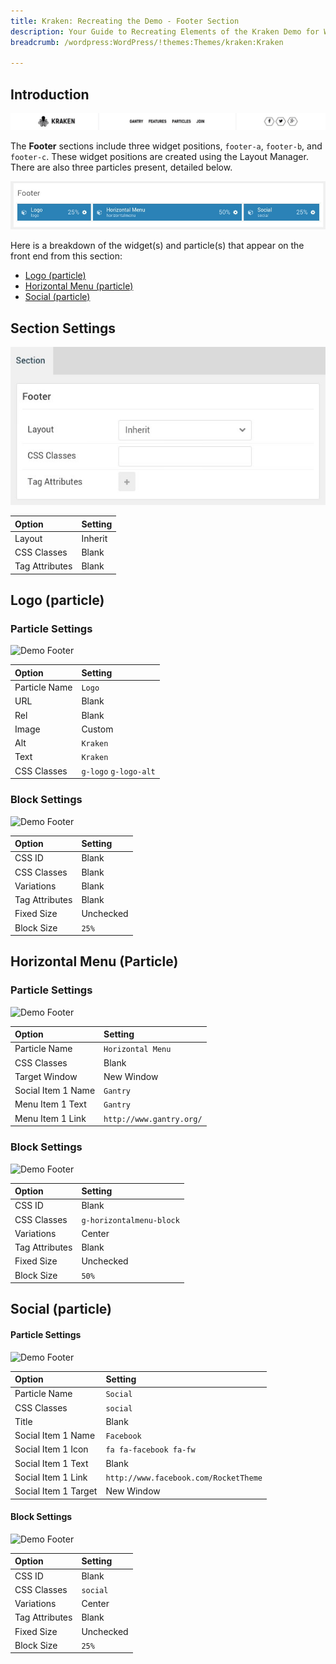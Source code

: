 ```yaml
---
title: Kraken: Recreating the Demo - Footer Section
description: Your Guide to Recreating Elements of the Kraken Demo for WordPress
breadcrumb: /wordpress:WordPress/!themes:Themes/kraken:Kraken

---
```


## Introduction

![](assets/demo_10.jpeg)

The **Footer** sections include three widget positions, `footer-a`, `footer-b`, and `footer-c`. These widget positions are created using the Layout Manager. There are also three particles present, detailed below.

![](assets/home_footer.jpeg)

Here is a breakdown of the widget(s) and particle(s) that appear on the front end from this section:

* [Logo (particle)](#logo-(particle))
* [Horizontal Menu (particle)](#horizontal-menu-(particle))
* [Social (particle)](#social-(particle))

## Section Settings

![](assets/demo_footer_settings.jpeg)

| Option           | Setting     |
| :--------------- | :---------- |
| Layout           | Inherit     |
| CSS Classes      | Blank       |
| Tag Attributes   | Blank       |

## Logo (particle)

### Particle Settings

![Demo Footer](demo_footer_1.jpeg)

| Option          | Setting               |
| :-------------- | :---------            |
| Particle Name   | `Logo`                |
| URL             | Blank                 |
| Rel             | Blank                 |
| Image           | Custom                |
| Alt             | `Kraken`              |
| Text            | `Kraken`              |
| CSS Classes     | `g-logo` `g-logo-alt` |

### Block Settings

![Demo Footer](demo_footer_2.jpeg)

| Option         | Setting   |
|:---------------|:----------|
| CSS ID         | Blank     |
| CSS Classes    | Blank     |
| Variations     | Blank     |
| Tag Attributes | Blank     |
| Fixed Size     | Unchecked |
| Block Size     | `25%`     |

## Horizontal Menu (Particle)

### Particle Settings

![Demo Footer](demo_footer_3.jpeg)

| Option             | Setting                  |
|:-------------------|:-------------------------|
| Particle Name      | `Horizontal Menu`        |
| CSS Classes        | Blank                    |
| Target Window      | New Window               |
| Social Item 1 Name | `Gantry`                 |
| Menu Item 1 Text   | `Gantry`                 |
| Menu Item 1 Link   | `http://www.gantry.org/` |

### Block Settings

![Demo Footer](demo_footer_4.jpeg)

| Option         | Setting                  |
|:---------------|:-------------------------|
| CSS ID         | Blank                    |
| CSS Classes    | `g-horizontalmenu-block` |
| Variations     | Center                   |
| Tag Attributes | Blank                    |
| Fixed Size     | Unchecked                |
| Block Size     | `50%`                    |

## Social (particle)

#### Particle Settings

![Demo Footer](demo_footer_5.jpeg)

| Option               | Setting                               |
|:---------------------|:--------------------------------------|
| Particle Name        | `Social`                              |
| CSS Classes          | `social`                              |
| Title                | Blank                                 |
| Social Item 1 Name   | `Facebook`                            |
| Social Item 1 Icon   | `fa fa-facebook fa-fw`                |
| Social Item 1 Text   | Blank                                 |
| Social Item 1 Link   | `http://www.facebook.com/RocketTheme` |
| Social Item 1 Target | New Window                            |

#### Block Settings

![Demo Footer](demo_footer_6.jpeg)

| Option         | Setting   |
|:---------------|:----------|
| CSS ID         | Blank     |
| CSS Classes    | `social`  |
| Variations     | Center    |
| Tag Attributes | Blank     |
| Fixed Size     | Unchecked |
| Block Size     | `25%`     |
